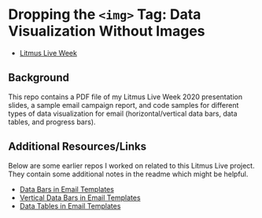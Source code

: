 # Dropping the `<img>` Tag: Data Visualization Without Images

* [Litmus Live Week](https://www.litmus.com/conference/week/)

## Background

This repo contains a PDF file of my Litmus Live Week 2020 presentation slides, a sample email campaign report, and code samples for different types of data visualization for email (horizontal/vertical data bars, data tables, and progress bars).

## Additional Resources/Links

Below are some earlier repos I worked on related to this Litmus Live project. They contain some additional notes in the readme which might be helpful.

* [Data Bars in Email Templates](https://github.com/bdjang/data-bars-email-templates)
* [Vertical Data Bars in Email Templates](https://github.com/bdjang/vertical-bars-email-templates)
* [Data Tables in Email Templates](https://github.com/bdjang/data-email-templates)
